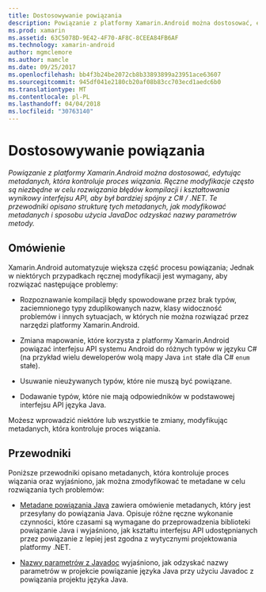 ```yaml
---
title: Dostosowywanie powiązania
description: Powiązanie z platformy Xamarin.Android można dostosować, edytując metadanych, która kontroluje proces wiązania. Ręczne modyfikacje często są niezbędne w celu rozwiązania błędów kompilacji i kształtowania wynikowy interfejsu API, aby był bardziej spójny z C# / .NET. Te przewodniki opisano strukturę tych metadanych, jak modyfikować metadanych i sposobu użycia JavaDoc odzyskać nazwy parametrów metody.
ms.prod: xamarin
ms.assetid: 63C5078D-9E42-4F70-AF8C-8CEEA84FB6AF
ms.technology: xamarin-android
author: mgmclemore
ms.author: mamcle
ms.date: 09/25/2017
ms.openlocfilehash: bb4f3b24be2072cb8b33893899a23951ace63607
ms.sourcegitcommit: 945df041e2180cb20af08b83cc703ecd1aedc6b0
ms.translationtype: MT
ms.contentlocale: pl-PL
ms.lasthandoff: 04/04/2018
ms.locfileid: "30763140"
---
```

# <a name="customizing-bindings"></a>Dostosowywanie powiązania

_Powiązanie z platformy Xamarin.Android można dostosować, edytując metadanych, która kontroluje proces wiązania. Ręczne modyfikacje często są niezbędne w celu rozwiązania błędów kompilacji i kształtowania wynikowy interfejsu API, aby był bardziej spójny z C# / .NET. Te przewodniki opisano strukturę tych metadanych, jak modyfikować metadanych i sposobu użycia JavaDoc odzyskać nazwy parametrów metody._


## <a name="overview"></a>Omówienie
 
Xamarin.Android automatyzuje większa część procesu powiązania; Jednak w niektórych przypadkach ręcznej modyfikacji jest wymagany, aby rozwiązać następujące problemy:

-   Rozpoznawanie kompilacji błędy spowodowane przez brak typów, zaciemnionego typy zduplikowanych nazw, klasy widoczność problemów i innych sytuacjach, w których nie można rozwiązać przez narzędzi platformy Xamarin.Android. 

-   Zmiana mapowanie, które korzysta z platformy Xamarin.Android powiązać interfejsu API systemu Android do różnych typów w języku C# (na przykład wielu deweloperów wolą mapy Java `int` stałe dla C# `enum` stałe).

-   Usuwanie nieużywanych typów, które nie muszą być powiązane. 

-   Dodawanie typów, które nie mają odpowiedników w podstawowej interfejsu API języka Java. 

Możesz wprowadzić niektóre lub wszystkie te zmiany, modyfikując metadanych, która kontroluje proces wiązania.


## <a name="guides"></a>Przewodniki

Poniższe przewodniki opisano metadanych, która kontroluje proces wiązania oraz wyjaśniono, jak można zmodyfikować te metadane w celu rozwiązania tych problemów:

-   [Metadane powiązania Java](~/android/platform/binding-java-library/customizing-bindings/java-bindings-metadata.md) zawiera omówienie metadanych, który jest przesyłany do powiązania Java.
    Opisuje różne ręczne wykonanie czynności, które czasami są wymagane do przeprowadzenia biblioteki powiązanie Java i wyjaśniono, jak kształtu interfejsu API udostępnianych przez powiązanie z lepiej jest zgodna z wytycznymi projektowania platformy .NET.

-   [Nazwy parametrów z Javadoc](~/android/platform/binding-java-library/customizing-bindings/naming-parameters-with-javadoc.md) wyjaśniono, jak odzyskać nazwy parametrów w projekcie powiązanie języka Java przy użyciu Javadoc z powiązania projektu języka Java.


 

